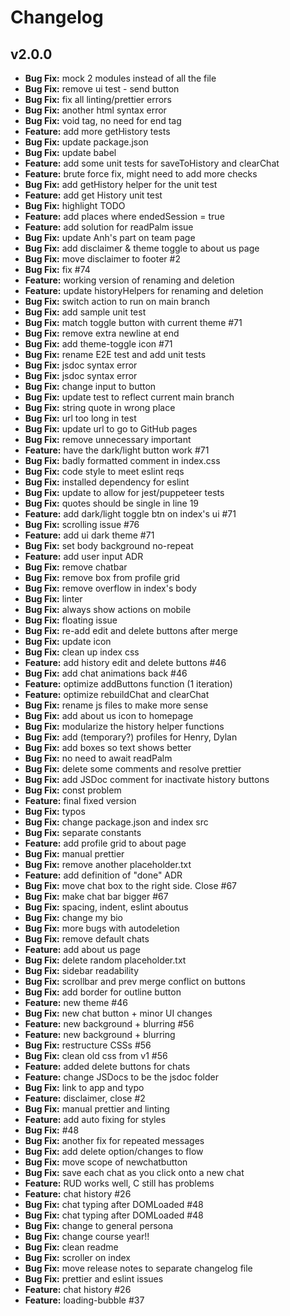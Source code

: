 # Changelog

## v2.0.0

- **Bug Fix:**  mock 2 modules instead of all the file
- **Bug Fix:**  remove ui test - send button
- **Bug Fix:**  fix all linting/prettier errors
- **Bug Fix:**  another html syntax error
- **Bug Fix:**  void tag, no need for end tag
- **Feature:**  add more getHistory tests
- **Bug Fix:**  update package.json
- **Bug Fix:**  update babel
- **Feature:**  add some unit tests for saveToHistory and clearChat
- **Feature:**  brute force fix, might need to add more checks
- **Bug Fix:**  add getHistory helper for the unit test
- **Feature:**  add get History unit test
- **Bug Fix:**  highlight TODO
- **Feature:**  add places where endedSession = true
- **Feature:**  add solution for readPalm issue
- **Bug Fix:**  update Anh's part on team page
- **Bug Fix:**  add disclaimer & theme toggle to about us page
- **Bug Fix:**  move disclaimer to footer #2
- **Bug Fix:**  fix #74
- **Feature:**  working version of renaming and deletion
- **Feature:**  update historyHelpers for renaming and deletion
- **Bug Fix:**  switch action to run on main branch
- **Bug Fix:**  add sample unit test
- **Bug Fix:**  match toggle button with current theme #71
- **Bug Fix:**  remove extra newline at end
- **Bug Fix:**  add theme-toggle icon #71
- **Bug Fix:**  rename E2E test and add unit tests
- **Bug Fix:**  jsdoc syntax error
- **Bug Fix:**  jsdoc syntax error
- **Bug Fix:**  change input to button
- **Bug Fix:**  update test to reflect current main branch
- **Bug Fix:**  string quote in wrong place
- **Bug Fix:**  url too long in test
- **Bug Fix:**  update url to go to GitHub pages
- **Bug Fix:**  remove unnecessary important
- **Feature:**  have the dark/light button work #71
- **Bug Fix:**  badly formatted comment in index.css
- **Bug Fix:**  code style to meet eslint reqs
- **Bug Fix:**  installed dependency for eslint
- **Bug Fix:**  update to allow for jest/puppeteer tests
- **Bug Fix:**  quotes should be single in line 19
- **Feature:**  add dark/light toggle btn on index's ui #71
- **Bug Fix:**  scrolling issue #76
- **Feature:**  add ui dark theme #71
- **Bug Fix:**  set body background no-repeat
- **Feature:**  add user input ADR
- **Bug Fix:**  remove chatbar
- **Bug Fix:**  remove box from profile grid
- **Bug Fix:**  remove overflow in index's body
- **Bug Fix:**  linter
- **Bug Fix:**  always show actions on mobile
- **Bug Fix:**  floating issue
- **Bug Fix:**  re-add edit and delete buttons after merge
- **Bug Fix:**  update icon
- **Bug Fix:**  clean up index css
- **Feature:**  add history edit and delete buttons #46
- **Bug Fix:**  add chat animations back #46
- **Feature:**  optimize addButtons function (1 iteration)
- **Feature:**  optimize rebuildChat and clearChat
- **Bug Fix:**  rename js files to make more sense
- **Bug Fix:**  add about us icon to homepage
- **Bug Fix:**  modularize the history helper functions
- **Bug Fix:**  add (temporary?) profiles for Henry, Dylan
- **Bug Fix:**  add boxes so text shows better
- **Bug Fix:**  no need to await readPalm
- **Bug Fix:**  delete some comments and resolve prettier
- **Bug Fix:**  add JSDoc comment for inactivate history buttons
- **Bug Fix:**  const problem
- **Feature:**  final fixed version
- **Bug Fix:**  typos
- **Bug Fix:**  change package.json and index src
- **Bug Fix:**  separate constants
- **Feature:**  add profile grid to about page
- **Bug Fix:**  manual prettier
- **Bug Fix:**  remove another placeholder.txt
- **Feature:**  add definition of "done" ADR
- **Bug Fix:**  move chat box to the right side. Close #67
- **Bug Fix:**  make chat bar bigger #67
- **Bug Fix:**  spacing, indent, eslint aboutus
- **Bug Fix:**  change my bio
- **Bug Fix:**  more bugs with autodeletion
- **Bug Fix:**  remove default chats
- **Feature:**  add about us page
- **Bug Fix:**  delete random placeholder.txt
- **Bug Fix:**  sidebar readability
- **Bug Fix:**  scrollbar and prev merge conflict on buttons
- **Bug Fix:**  add border for outline button
- **Feature:**  new theme #46
- **Bug Fix:**  new chat button + minor UI changes
- **Feature:**  new background + blurring #56
- **Feature:**  new background + blurring
- **Bug Fix:**  restructure CSSs #56
- **Bug Fix:**  clean old css from v1 #56
- **Feature:**  added delete buttons for chats
- **Feature:**  change JSDocs to be the jsdoc folder
- **Bug Fix:**  link to app and typo
- **Feature:**  disclaimer, close #2
- **Bug Fix:**  manual prettier and linting
- **Feature:**  add auto fixing for styles
- **Bug Fix:**  #48
- **Bug Fix:**  another fix for repeated messages
- **Bug Fix:**  add delete option/changes to flow
- **Bug Fix:**  move scope of newchatbutton
- **Bug Fix:**  save each chat as you click onto a new chat
- **Feature:**  RUD works well, C still has problems
- **Feature:**  chat history #26
- **Bug Fix:**  chat typing after DOMLoaded #48
- **Bug Fix:**  chat typing after DOMLoaded #48
- **Bug Fix:**  change to general persona
- **Bug Fix:**  change course year!!
- **Bug Fix:**  clean readme
- **Bug Fix:**  scroller on index
- **Bug Fix:**  move release notes to separate changelog file
- **Bug Fix:**  prettier and eslint issues
- **Feature:**  chat history #26
- **Feature:**  loading-bubble #37
